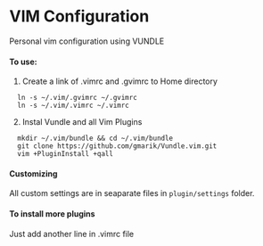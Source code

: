 VIM Configuration
==============

Personal vim configuration using VUNDLE

#### To use:

1. Create a link of .vimrc and .gvimrc to Home directory

  ```
    ln -s ~/.vim/.gvimrc ~/.gvimrc
    ln -s ~/.vim/.vimrc ~/.vimrc
  ```


2. Instal Vundle and all Vim Plugins

  ```
    mkdir ~/.vim/bundle && cd ~/.vim/bundle
    git clone https://github.com/gmarik/Vundle.vim.git
    vim +PluginInstall +qall
  ```


#### Customizing

All custom settings are in seaparate files in ```plugin/settings``` folder.


#### To install more plugins

Just add another line in .vimrc file
